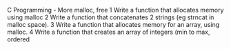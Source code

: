 C Programming - More malloc, free
1 Write a function that allocates memory using malloc
2 Write a function that concatenates 2 strings (eg strncat in malloc space).
3 Write a function that allocates memory for an array, using malloc.
4 Write a function that creates an array of integers (min to max, ordered
